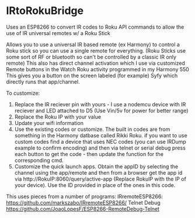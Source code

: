 # IRtoRokuBridge
Uses an ESP8266 to convert IR codes to Roku API commands to allow the use of IR universal remotes w/ a Roku Stick

Allows you to use a universal IR based remote (ex Harmony) to control a Roku stick so you can use a single remote for everything.
(Roku Sticks use some sort of RF or bluetooth so can't be controlled by a classic IR only remote)
This also has direct channel activation which I use via customized Remote buttons in the Watch Roku activity programmed in my Harmony 550
This gives you a button on the screen labeled (for example) Syfy which directly runs that app/channel.
 
To customize:
 1) Replace the IR reciever pin with yours - I use a nodemcu device with IR reciever and LED attached to D5 (Use Vin/5v for power for better range)
 2) Replace the Roku IP with your value
 3) Update your wifi information
 4) Use the existing codes or customize. The built in codes are from something in the Harmony datbase called Rikki Roku. if you want to use custom codes find a device that uses NEC codes (you can use IRDump example to confirm encoding) and then via telnet or serial debug press each button to get the code - then update the function for the corresponding cmd.
5) Customize the quick launch apps. Obtain the appID by selecting the channel using the app/remote and then from a browser get the app id via http://RokuIP:8060/query/active-app (Replace RokuIP with the IP of your device). Use the ID provided in place of the ones in this code.

This uses pieces from a number of programs:
 IRremoteESP8266: https://github.com/markszabo/IRremoteESP8266/
 Telnet Debug https://github.com/JoaoLopesF/ESP8266-RemoteDebug-Telnet
